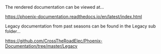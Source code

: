 The rendered documentation can be viewed at...

https://phoenix-documentation.readthedocs.io/en/latest/index.html

Legacy documentation from past seasons can be found in the Legacy sub folder...

https://github.com/CrossTheRoadElec/Phoenix-Documentation/tree/master/Legacy
